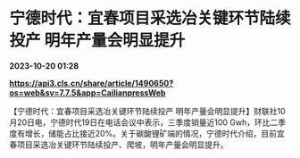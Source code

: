 # 宁德时代：宜春项目采选冶关键环节陆续投产 明年产量会明显提升

**2023-10-20 01:28**

**https://api3.cls.cn/share/article/1490650?os=web&sv=7.7.5&app=CailianpressWeb**

【宁德时代：宜春项目采选冶关键环节陆续投产 明年产量会明显提升】财联社10月20日电，宁德时代19日在电话会议中表示，三季度销量近100 Gwh，环比二季度有增长，储能占比接近20%。关于碳酸锂矿端的情况，宁德时代介绍，目前宜春项目采选冶关键环节陆续投产、爬坡，明年产量会明显提升。